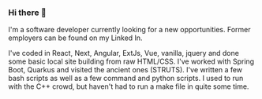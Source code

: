 ### Hi there 👋

I'm a software developer currently looking for a new opportunities. Former employers can be found on my Linked In.

I've coded in React, Next, Angular, ExtJs, Vue, vanilla, jquery and done some basic local site building from raw HTML/CSS. I've worked with Spring Boot, Quarkus and visited the ancient ones (STRUTS). I've written a few bash scripts as well as a few command and python scripts. I used to run with the C++ crowd, but haven't had to run a make file in quite some time.
<!--
**UnderPenalty/UnderPenalty** is a ✨ _special_ ✨ repository because its `README.md` (this file) appears on your GitHub profile.

Here are some ideas to get you started:

- 🔭 I’m currently working on ...
- 🌱 I’m currently learning ...
- 👯 I’m looking to collaborate on ...
- 🤔 I’m looking for help with ...
- 💬 Ask me about ...
- 📫 How to reach me: ...
- 😄 Pronouns: ...
- ⚡ Fun fact: ...
-->
